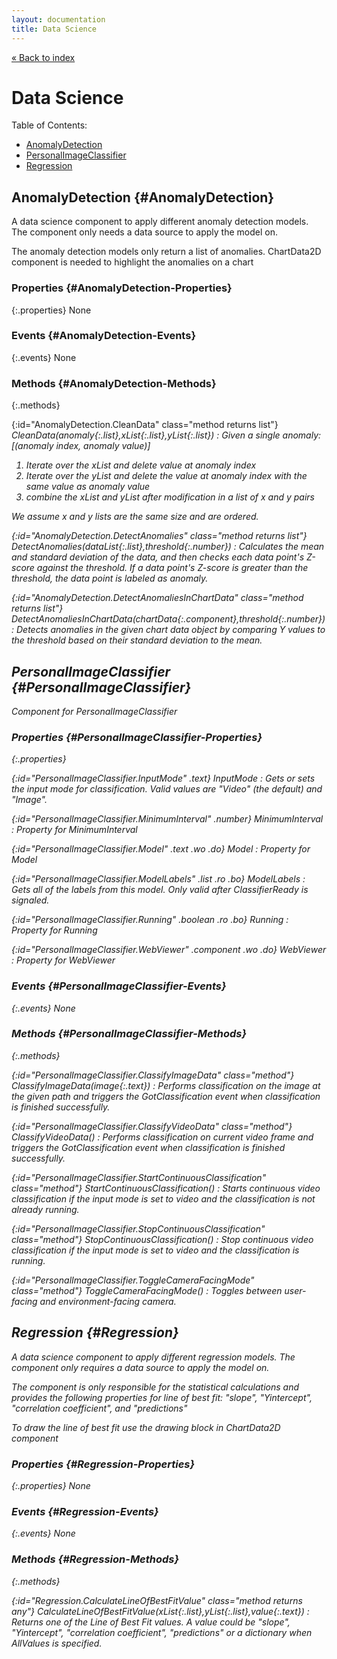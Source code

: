 ```yaml
---
layout: documentation
title: Data Science
---
```


[&laquo; Back to index](index.html)
# Data Science

Table of Contents:

* [AnomalyDetection](#AnomalyDetection)
* [PersonalImageClassifier](#PersonalImageClassifier)
* [Regression](#Regression)

## AnomalyDetection  {#AnomalyDetection}

A data science component to apply different anomaly detection models.
 The component only needs a data source to apply the model on.

 The anomaly detection models only return a list of anomalies.
 ChartData2D component is needed to highlight the anomalies on a chart



### Properties  {#AnomalyDetection-Properties}

{:.properties}
None


### Events  {#AnomalyDetection-Events}

{:.events}
None


### Methods  {#AnomalyDetection-Methods}

{:.methods}

{:id="AnomalyDetection.CleanData" class="method returns list"} <i/> CleanData(*anomaly*{:.list},*xList*{:.list},*yList*{:.list})
: Given a single anomaly: [(anomaly index, anomaly value)]

 1. Iterate over the xList and delete value at anomaly index
 2. Iterate over the yList and delete the value at anomaly index with the same value as anomaly
    value
 3. combine the xList and yList after modification in a list of x and y pairs

 We assume x and y lists are the same size and are ordered.

{:id="AnomalyDetection.DetectAnomalies" class="method returns list"} <i/> DetectAnomalies(*dataList*{:.list},*threshold*{:.number})
: Calculates the mean and standard deviation of the data, and then checks each data point's
 Z-score against the threshold. If a data point's Z-score is greater than the threshold,
 the data point is labeled as anomaly.

{:id="AnomalyDetection.DetectAnomaliesInChartData" class="method returns list"} <i/> DetectAnomaliesInChartData(*chartData*{:.component},*threshold*{:.number})
: Detects anomalies in the given chart data object by comparing Y values to the threshold based
 on their standard deviation to the mean.

## PersonalImageClassifier  {#PersonalImageClassifier}

Component for PersonalImageClassifier



### Properties  {#PersonalImageClassifier-Properties}

{:.properties}

{:id="PersonalImageClassifier.InputMode" .text} *InputMode*
: Gets or sets the input mode for classification. Valid values are "Video" (the default) and "Image".

{:id="PersonalImageClassifier.MinimumInterval" .number} *MinimumInterval*
: Property for MinimumInterval

{:id="PersonalImageClassifier.Model" .text .wo .do} *Model*
: Property for Model

{:id="PersonalImageClassifier.ModelLabels" .list .ro .bo} *ModelLabels*
: Gets all of the labels from this model. Only valid after ClassifierReady is signaled.

{:id="PersonalImageClassifier.Running" .boolean .ro .bo} *Running*
: Property for Running

{:id="PersonalImageClassifier.WebViewer" .component .wo .do} *WebViewer*
: Property for WebViewer

### Events  {#PersonalImageClassifier-Events}

{:.events}
None


### Methods  {#PersonalImageClassifier-Methods}

{:.methods}

{:id="PersonalImageClassifier.ClassifyImageData" class="method"} <i/> ClassifyImageData(*image*{:.text})
: Performs classification on the image at the given path and triggers the GotClassification event when classification is finished successfully.

{:id="PersonalImageClassifier.ClassifyVideoData" class="method"} <i/> ClassifyVideoData()
: Performs classification on current video frame and triggers the GotClassification event when classification is finished successfully.

{:id="PersonalImageClassifier.StartContinuousClassification" class="method"} <i/> StartContinuousClassification()
: Starts continuous video classification if the input mode is set to video and the classification is not already running.

{:id="PersonalImageClassifier.StopContinuousClassification" class="method"} <i/> StopContinuousClassification()
: Stop continuous video classification if the input mode is set to video and the classification is running.

{:id="PersonalImageClassifier.ToggleCameraFacingMode" class="method"} <i/> ToggleCameraFacingMode()
: Toggles between user-facing and environment-facing camera.

## Regression  {#Regression}

A data science component to apply different regression models.
 The component only requires a data source to apply the model on.

   The component is only responsible for the statistical calculations and
 provides the following properties for line of best fit:
 "slope", "Yintercept", "correlation coefficient", and "predictions"

   To draw the line of best fit use the drawing block in ChartData2D component



### Properties  {#Regression-Properties}

{:.properties}
None


### Events  {#Regression-Events}

{:.events}
None


### Methods  {#Regression-Methods}

{:.methods}

{:id="Regression.CalculateLineOfBestFitValue" class="method returns any"} <i/> CalculateLineOfBestFitValue(*xList*{:.list},*yList*{:.list},*value*{:.text})
: Returns one of the Line of Best Fit values.
 A value could be "slope", "Yintercept", "correlation coefficient", "predictions" or a
 dictionary when AllValues is specified.
